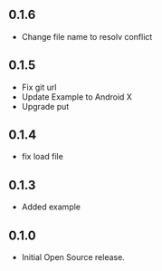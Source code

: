 ## 0.1.6

* Change file name to resolv conflict

## 0.1.5

* Fix git url
* Update Example to Android X
* Upgrade put

## 0.1.4

*  fix load file

## 0.1.3

* Added example

## 0.1.0

* Initial Open Source release.
